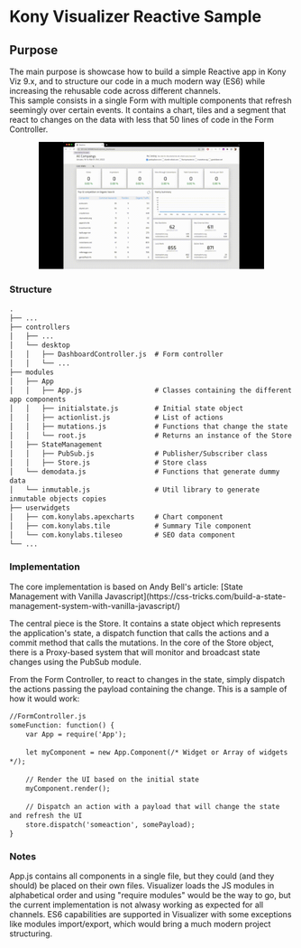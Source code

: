 # Kony Visualizer Reactive Sample
## Purpose
<p>
The main purpose is showcase how to build a simple Reactive app in Kony Viz 9.x, and to structure our code in a much modern way (ES6) while increasing the rehusable code across different channels. <br />
This sample consists in a single Form with multiple components that refresh seemingly over certain events. It contains a chart, tiles and a segment that react to changes on the data with less that 50 lines of code in the Form Controller.  
</p>
<p align="center"><img src="Reactive-Viz-sample.gif" width="400" ></p>

### Structure

    .
    ├── ...
    ├── controllers                     
    │   ├── ...                        
    │   └── desktop                     
    │   │   ├── DashboardController.js  # Form controller
    │   │   └── ...                     
    ├── modules                         
    │   ├── App                         
    │   │   ├── App.js                  # Classes containing the different app components
    │   │   ├── initialstate.js         # Initial state object
    │   │   ├── actionlist.js           # List of actions
    │   │   ├── mutations.js            # Functions that change the state
    │   │   └── root.js                 # Returns an instance of the Store
    │   ├── StateManagement             
    │   │   ├── PubSub.js               # Publisher/Subscriber class
    │   │   ├── Store.js                # Store class
    │   └── demodata.js                 # Functions that generate dummy data
    │   └── inmutable.js                # Util library to generate inmutable objects copies
    ├── userwidgets                    
    │   ├── com.konylabs.apexcharts     # Chart component
    │   ├── com.konylabs.tile           # Summary Tile component
    │   └── com.konylabs.tileseo        # SEO data component
    └── ...


### Implementation
<p>
The core implementation is based on Andy Bell's article: [State Management with Vanilla Javascript](https://css-tricks.com/build-a-state-management-system-with-vanilla-javascript/)
</p>
<p>
The central piece is the Store. It contains a state object which represents the application's state, a dispatch function that calls the actions and a commit method that calls the mutations. In the core of the Store object, there is a Proxy-based system that will monitor and broadcast state changes using the PubSub module.
</p>
<p>
From the Form Controller, to react to changes in the state, simply dispatch the actions passing the payload containing the change. This is a sample of how it would work:
  
```
//FormController.js
someFunction: function() {
    var App = require('App');
        
    let myComponent = new App.Component(/* Widget or Array of widgets */); 
    
    // Render the UI based on the initial state
    myComponent.render();
  
    // Dispatch an action with a payload that will change the state and refresh the UI
    store.dispatch('someaction', somePayload);
}
```
</p>

### Notes
<p>
App.js contains all components in a single file, but they could (and they should) be placed on their own files. Visualizer loads the JS modules in alphabetical order and using "require modules" would be the way to go, but the current implementation is not alwasy working as expected for all channels. ES6 capabilities are supported in Visualizer with some exceptions like modules import/export, which would bring a much modern project structuring. 
</p>







